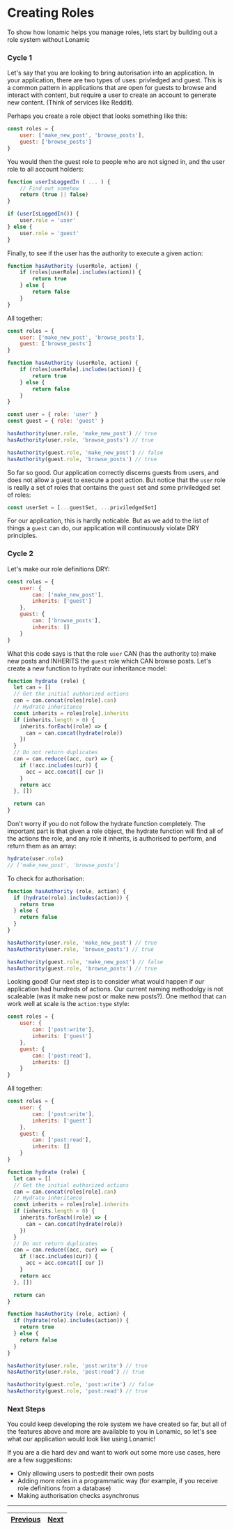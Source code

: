 # Creating Roles

To show how lonamic helps you manage roles, lets start by building out a role system without Lonamic

### Cycle 1

Let's say that you are looking to bring autorisation into an application. In your application, there are two types of uses: privledged and guest. This is a common pattern in applications that are open for guests to browse and interact with content, but require a user to create an account to generate new content. \(Think of services like Reddit\).

Perhaps you create a role object that looks something like this:

```js
const roles = {
    user: ['make_new_post', 'browse_posts'],
    guest: ['browse_posts']
}
```

You would then the guest role to people who are not signed in, and the user role to all account holders:

```js
function userIsLoggedIn ( ... ) {
    // Find out somehow
    return (true || false)
}

if (userIsLoggedIn()) {
    user.role = 'user'
} else {
    user.role = 'guest'
}
```

Finally, to see if the user has the authority to execute a given action:

```js
function hasAuthority (userRole, action) {
    if (roles[userRole].includes(action)) {
        return true
    } else {
        return false
    }
}
```

All together:

```js
const roles = {
    user: ['make_new_post', 'browse_posts'],
    guest: ['browse_posts']
}

function hasAuthority (userRole, action) {
    if (roles[userRole].includes(action)) {
        return true
    } else {
        return false
    }
}

const user = { role: 'user' }
const guest = { role: 'guest' }

hasAuthority(user.role, 'make_new_post') // true
hasAuthority(user.role, 'browse_posts') // true

hasAuthority(guest.role, 'make_new_post') // false
hasAuthority(guest.role, 'browse_posts') // true
```

So far so good. Our application correctly discerns guests from users, and does not allow a guest to execute a post action. But notice that the `user` role is really a set of roles that contains the `guest` set and some priviledged set of roles:

```js
const userSet = [...guestSet, ...priviledgedSet]
```

For our application, this is hardly noticable. But as we add to the list of things a `guest` can do, our application will  continuously violate DRY principles.

### Cycle 2

Let's make our role definitions DRY:

```js
const roles = {
    user: {
        can: ['make_new_post'],
        inherits: ['guest']
    },
    guest: {
        can: ['browse_posts'],
        inherits: []
    }
}
```

What this code says is that the role `user` CAN \(has the authority to\) make new posts and INHERITS the `guest` role which CAN browse posts. Let's create a new function to hydrate our inheritance model:

```js
function hydrate (role) {
  let can = []
  // Get the initial authorized actions
  can = can.concat(roles[role].can)
  // Hydrate inheritance
  const inherits = roles[role].inherits
  if (inherits.length > 0) {
    inherits.forEach((role) => {
      can = can.concat(hydrate(role))
    })
  }
  // Do not return duplicates
  can = can.reduce((acc, cur) => {
    if (!acc.includes(cur)) {
      acc = acc.concat([ cur ])
    }
    return acc
  }, [])

  return can
}
```

Don't worry if you do not follow the hydrate function completely. The important part is that given a role object, the hydrate function will find all of the actions the role, and any role it inherits, is authorised to perform, and return them as an array:

```js
hydrate(user.role)
// ['make_new_post', 'browse_posts']
```

To check for authorisation:

```js
function hasAuthority (role, action) {
  if (hydrate(role).includes(action)) {
    return true
  } else {
    return false
  }
}

hasAuthority(user.role, 'make_new_post') // true
hasAuthority(user.role, 'browse_posts') // true

hasAuthority(guest.role, 'make_new_post') // false
hasAuthority(guest.role, 'browse_posts') // true
```

Looking good! Our next step is to consider what would happen if our application had hundreds of actions. Our current naming methodolgy is not scaleable \(was it make new post or make new posts?\). One method that can work well at scale is the `action:type` style:

```js
const roles = {
    user: {
        can: ['post:write'],
        inherits: ['guest']
    },
    guest: {
        can: ['post:read'],
        inherits: []
    }
}
```

All together:

```js
const roles = {
    user: {
        can: ['post:write'],
        inherits: ['guest']
    },
    guest: {
        can: ['post:read'],
        inherits: []
    }
}

function hydrate (role) {
  let can = []
  // Get the initial authorized actions
  can = can.concat(roles[role].can)
  // Hydrate inheritance
  const inherits = roles[role].inherits
  if (inherits.length > 0) {
    inherits.forEach((role) => {
      can = can.concat(hydrate(role))
    })
  }
  // Do not return duplicates
  can = can.reduce((acc, cur) => {
    if (!acc.includes(cur)) {
      acc = acc.concat([ cur ])
    }
    return acc
  }, [])

  return can
}

function hasAuthority (role, action) {
  if (hydrate(role).includes(action)) {
    return true
  } else {
    return false
  }
}

hasAuthority(user.role, 'post:write') // true
hasAuthority(user.role, 'post:read') // true

hasAuthority(guest.role, 'post:write') // false
hasAuthority(guest.role, 'post:read') // true
```

### Next Steps

You could keep developing the role system we have created so far, but all of the features above and more are available to you in Lonamic, so let's see what our application would look like using Lonamic!

If you are a die hard dev and want to work out some more use cases, here are a few suggestions:

* Only allowing users to post:edit their own posts
* Adding more roles in a programmatic way \(for example, if you receive role definitions from a database\)
* Making authorisation checks asynchronus

---

| [Previous](/usage.md) | [Next](/usage/lonamic-roles.md) |
| :--- | ---: |




